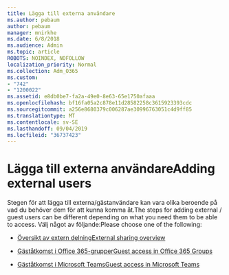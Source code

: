 ```yaml
---
title: Lägga till externa användare
ms.author: pebaum
author: pebaum
manager: mnirkhe
ms.date: 6/8/2018
ms.audience: Admin
ms.topic: article
ROBOTS: NOINDEX, NOFOLLOW
localization_priority: Normal
ms.collection: Adm_O365
ms.custom:
- "742"
- "1200022"
ms.assetid: e8db0be7-fa2a-49e0-8e63-65e1750afaaa
ms.openlocfilehash: bf16fa05a2c878e11d28582258c3615923393cdc
ms.sourcegitcommit: a256e8680379c006287ae30996763051c4d9ff85
ms.translationtype: MT
ms.contentlocale: sv-SE
ms.lasthandoff: 09/04/2019
ms.locfileid: "36737423"
---
```

# <a name="adding-external-users"></a><span data-ttu-id="d79e7-102">Lägga till externa användare</span><span class="sxs-lookup"><span data-stu-id="d79e7-102">Adding external users</span></span>

<span data-ttu-id="d79e7-103">Stegen för att lägga till externa/gästanvändare kan vara olika beroende på vad du behöver dem för att kunna komma åt.</span><span class="sxs-lookup"><span data-stu-id="d79e7-103">The steps for adding external / guest users can be different depending on what you need them to be able to access.</span></span> <span data-ttu-id="d79e7-104">Välj något av följande:</span><span class="sxs-lookup"><span data-stu-id="d79e7-104">Please choose one of the following:</span></span>
  
- [<span data-ttu-id="d79e7-105">Översikt av extern delning</span><span class="sxs-lookup"><span data-stu-id="d79e7-105">External sharing overview</span></span>](https://docs.microsoft.com/sharepoint/external-sharing-overview)

- [<span data-ttu-id="d79e7-106">Gäståtkomst i Office 365-grupper</span><span class="sxs-lookup"><span data-stu-id="d79e7-106">Guest access in Office 365 Groups</span></span>](https://support.office.com/en-gb/article/guest-access-in-office-365-groups-bfc7a840-868f-4fd6-a390-f347bf51aff6)

- [<span data-ttu-id="d79e7-107">Gäståtkomst i Microsoft Teams</span><span class="sxs-lookup"><span data-stu-id="d79e7-107">Guest access in Microsoft Teams</span></span>](https://docs.microsoft.com/microsoftteams/guest-access-checklist)
